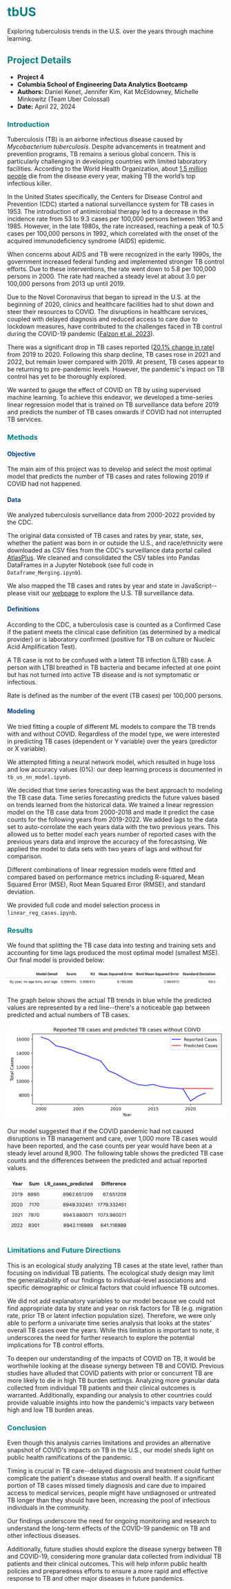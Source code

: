 # <span style="color:#008080">tbUS</span>

Exploring tuberculosis trends in the U.S. over the years through machine learning.

## <span style="color:#008080">Project Details</span>

- **Project 4** 
- **Columbia School of Engineering Data Analytics Bootcamp**
- **Authors:** Daniel Kenet, Jennifer Kim, Kat McEldowney, Michelle Minkowitz (Team Uber Colossal)
- **Date:** April 22, 2024


### <span style="color:#008080;font-weight:bold"> Introduction</span>

Tuberculosis (TB) is an airborne infectious disease caused by *Mycobacterium tuberculosis*. Despite advancements in treatment and prevention programs, TB remains a serious global concern. This is particularly challenging in developing countries with limited laboratory facilities. According to the World Health Organization, about [1.5 million people](https://www.who.int/health-topics/tuberculosis#tab=tab_1) die from the disease every year, making TB the world’s top infectious killer.

In the United States specifically, the Centers for Disease Control and Prevention (CDC) started a national surveillancce system for TB cases in 1953. The introduction of antimicrobial therapy led to a decrease in the incidence rate from 53 to 9.3 cases per 100,000 persons between 1953 and 1985. However, in the late 1980s, the rate increased, reaching a peak of 10.5 cases per 100,000 persons in 1992, which correlated with the onset of the acquired immunodeficiency syndrome (AIDS) epidemic. 

When concerns about AIDS and TB were recognized in the early 1990s, the government increased federal funding and implemented stronger TB control efforts. Due to these interventions, the rate went down to 5.8 per 100,000 persons in 2000. The rate had reached a steady level at about 3.0 per 100,000 persons from 2013 up until 2019.

Due to the Novel Coronavirus that began to spread in the U.S. at the beginning of 2020, clinics and healthcare facilities had to shut down and steer their resources to COVID. The disruptions in healthcare services, coupled with delayed diagnosis and reduced access to care due to lockdown measures, have contributed to the challenges faced in TB control during the COVID-19 pandemic ([Falzon et al. 2023](https://www.ncbi.nlm.nih.gov/pmc/articles/PMC10546619/)).

There was a significant drop in TB cases reported ([20.1% change in rate](https://www.cdc.gov/tb/statistics/surv/surv2022/images/Slide4.PNG)) from 2019 to 2020. Following this sharp decline, TB cases rose in 2021 and 2022, but remain lower compared with 2019. At present, TB cases appear to be returning to pre-pandemic levels. However, the pandemic's impact on TB control has yet to be thoroughly explored.

We wanted to gauge the effect of COVID on TB by using supervised machine learning. To achieve this endeavor, we developed a time-series linear regression model that is trained on TB surveillance data before 2019 and predicts the number of TB cases onwards if COVID had not interrupted TB services.

### <span style="color:#008080;font-weight:bold"> Methods</span>

#### <span style="color:#004080;font-weight:bold"> Objective</span>
The main aim of this project was to develop and select the most optimal model that predicts the number of TB cases and rates following 2019 if COVID had not happened. 

#### <span style="color:#004080;font-weight:bold"> Data</span>
We analyzed tuberculosis surveillance data from 2000-2022 provided by the CDC.

The original data consisted of TB cases and rates by year, state, sex, whether the patient was born in or outside the U.S., and race/ethnicity were downloaded as CSV files from the CDC's surveillance data portal called [AtlasPlus](https://www.cdc.gov/nchhstp/atlas/index.htm). We cleaned and consolidated the CSV tables into Pandas DataFrames in a Jupyter Notebook (see full code in `Dataframe_Merging.ipynb`).

We also mapped the TB cases and rates by year and state in JavaScript--please visit our [webpage](https://henniferkay.github.io/tbUS/) to explore the U.S. TB surveillance data.

#### <span style="color:#004080;font-weight:bold"> Definitions</span>
According to the CDC, a tuberculosis case is counted as a Confirmed Case if the patient meets the clinical case definition (as determined by a medical provider) or is laboratory confirmed (positive for TB on culture or Nucleic Acid Amplification Test). 

A TB case is not to be confused with a latent TB infection (LTBI) case. A person with LTBI breathed in TB bacteria and became infected at one point but has not turned into active TB disease and is not symptomatic or infectious.

Rate is defined as the number of the event (TB cases) per 100,000 persons.

#### <span style="color:#004080;font-weight:bold"> Modeling</span>
We tried fitting a couple of different ML models to compare the TB trends with and without COVID. Regardless of the model type, we were interested in predicting TB cases (dependent or Y variable) over the years (predictor or X variable).

We attempted fitting a neural network model, which resulted in huge loss and low accuracy values (0%): our deep learning process is documented in `tb_us_nn_model.ipynb`.

We decided that time series forecasting was the best approach to modeling the TB case data. Time series forecasting predicts the future values based on trends learned from the historical data. We trained a linear regression model on the TB case data from 2000-2018 and made it predict the case counts for the following years from 2019-2022. We added lags to the data set to auto-corrolate the each years data with the two previous years. This allowed us to better model each years number of reported cases with the previous years data and improve the accuracy of the forecastsing. We applied the model to data sets with two years of lags and without for comparison.

Different combinations of linear regression models were fitted and compared based on performance metrics including R-squared, Mean Squared Error (MSE), Root Mean Squared Error (RMSE), and standard deviation.

We provided full code and model selection process in `linear_reg_cases.ipynb`.

### <span style="color:#008080;font-weight:bold"> Results</span>
We found that splitting the TB case data into testing and training sets and accounting for time lags produced the most optimal model (smallest MSE). Our final model is provided below:

<img src="Resources/model.png">

The graph below shows the actual TB trends in blue while the predicted values are represented by a red line--there's a noticeable gap between predicted and actual numbers of TB cases. 

<img src="Resources/actual_vs_predicted.png">

Our model suggested that if the COVID pandemic had not caused disruptions in TB management and care, over 1,000 more TB cases would have been reported, and the case counts per year would have been at a steady level around 8,900. The following table shows the predicted TB case counts and the differences between the predicted and actual reported values.

<img src="Resources/predicted_val_dif.png" width="300">

### <span style="color:#008080;font-weight:bold"> Limitations and Future Directions</span>
This is an ecological study analyzing TB cases at the state level, rather than focusing on individual TB patients. The ecological study design may limit the generalizability of our findings to individual-level associations and specific demographic or clinical factors that could influence TB outcomes.

We did not add explanatory variables to our model because we could not find appropriate data by state and year on risk factors for TB (e.g. migration rate, prior TB or latent infection population size). Therefore, we were only able to perform a univariate time series analysis that looks at the states' overall TB cases over the years. While this limitation is important to note, it underscores the need for further research to explore the potential implications for TB control efforts.

To deepen our understanding of the impacts of COVID on TB, it would be worthwhile looking at the disease synergy between TB and COVID. Previous studies have alluded that COVID patients with prior or concurrent TB are more likely to die in high TB burden settings. Analyzing more granular data collected from individual TB patients and their clinical outcomes is warranted. Additionally, expanding our analysis to other countries could provide valuable insights into how the pandemic's impacts vary between high and low TB burden areas.

### <span style="color:#008080;font-weight:bold">Conclusion</span>
Even though this analysis carries limitations and provides an alternative snapshot of COVID's impacts on TB in the U.S., our model sheds light on public health ramifications of the pandemic.

Timing is crucial in TB care--delayed diagnosis and treatment could further complicate the patient's disease status and overall health. If a significant portion of TB cases missed timely diagnosis and care due to impaired access to medical services, people might have undiagnosed or untreated TB longer than they should have been, increasing the pool of infectious individuals in the community.

Our findings underscore the need for ongoing monitoring and research to understand the long-term effects of the COVID-19 pandemic on TB and other infectious diseases. 

Additionally, future studies should explore the disease synergy between TB and COVID-19, considering more granular data collected from individual TB patients and their clinical outcomes. This will help inform public health policies and preparedness efforts to ensure a more rapid and effective response to TB and other major diseases in future pandemics.
